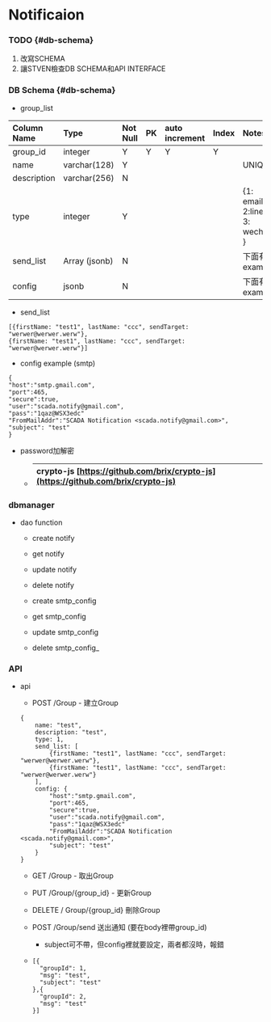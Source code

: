 # Notificaion

### TODO {#db-schema}

1. 改寫SCHEMA
2. 讓STVEN檢查DB SCHEMA和API INTERFACE

### DB Schema {#db-schema}

* group\_list

| Column Name | Type | Not Null | PK | auto increment | Index | Notes |
| :--- | :--- | :--- | :--- | :--- | :--- | :--- |
| group\_id | integer | Y | Y | Y | Y |  |
| name | varchar\(128\) | Y |  |  |  | UNIQUE |
| description | varchar\(256\) | N |  |  |  |  |
| type | integer | Y |  |  |  | {1: email, 2:line, 3: wechat } |
| send\_list | Array \(jsonb\) | N |  |  |  | 下面有example |
| config | jsonb | N |  |  |  | 下面有example |

* send\_list

```
[{firstName: "test1", lastName: "ccc", sendTarget: "werwer@werwer.werw"}, 
{firstName: "test1", lastName: "ccc", sendTarget: "werwer@werwer.werw"}]
```

* config example \(smtp\)

```
{
"host":"smtp.gmail.com",
"port":465,
"secure":true,
"user":"scada.notify@gmail.com",
"pass":"1qaz@WSX3edc"
"FromMailAddr":"SCADA Notification <scada.notify@gmail.com>",
"subject": "test"
}
```

* password加解密

  * | crypto-js [https://github.com/brix/crypto-js](https://github.com/brix/crypto-js) |
    | :--- |

### dbmanager

* dao function

  * create notify

  * get notify

  * update notify

  * delete notify

  * create smtp\_config

  * get smtp\_config

  * update smtp\_config

  * delete smtp_config_

### API

* api

  * POST /Group - 建立Group

  ```
  {
      name: "test",
      description: "test",
      type: 1,
      send_list: [
          {firstName: "test1", lastName: "ccc", sendTarget: "werwer@werwer.werw"}, 
          {firstName: "test1", lastName: "ccc", sendTarget: "werwer@werwer.werw"}
      ],
      config: {
          "host":"smtp.gmail.com",
          "port":465,
          "secure":true,
          "user":"scada.notify@gmail.com",
          "pass":"1qaz@WSX3edc"
          "FromMailAddr":"SCADA Notification <scada.notify@gmail.com>",
          "subject": "test"
      }
  }
  ```

  * GET /Group - 取出Group

  * PUT /Group/{group\_id} - 更新Group

  * DELETE / Group/{group\_id} 刪除Group

  * POST /Group/send 送出通知 \(要在body裡帶group\_id\)

    * subject可不帶，但config裡就要設定，兩者都沒時，報錯

  * ```
    [{
      "groupId": 1,
      "msg": "test",
      "subject": "test"
    },{
      "groupId": 2,
      "msg": "test"
    }]
    ```



